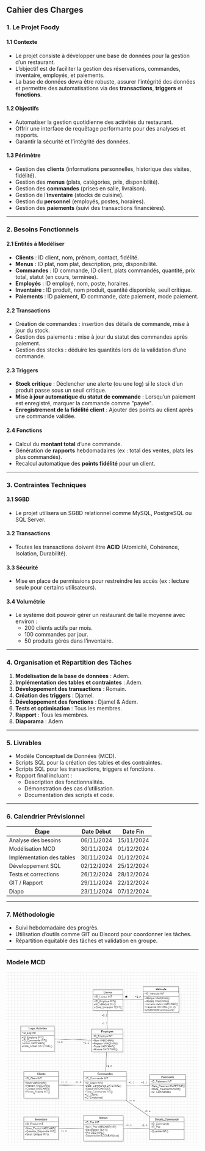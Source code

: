 ## **Cahier des Charges**
### **1. Le Projet Foody**
#### **1.1 Contexte**
- Le projet consiste à développer une base de données pour la gestion d’un restaurant.
- L’objectif est de faciliter la gestion des réservations, commandes, inventaire, employés, et paiements.
- La base de données devra être robuste, assurer l'intégrité des données et permettre des automatisations via des **transactions**, **triggers** et **fonctions**.

#### **1.2 Objectifs**
- Automatiser la gestion quotidienne des activités du restaurant.
- Offrir une interface de requêtage performante pour des analyses et rapports.
- Garantir la sécurité et l’intégrité des données.

#### **1.3 Périmètre**
- Gestion des **clients** (informations personnelles, historique des visites, fidélité).
- Gestion des **menus** (plats, catégories, prix, disponibilité).
- Gestion des **commandes** (prises en salle, livraison).
- Gestion de l’**inventaire** (stocks de cuisine).
- Gestion du **personnel** (employés, postes, horaires).
- Gestion des **paiements** (suivi des transactions financières).

---

### **2. Besoins Fonctionnels**
#### **2.1 Entités à Modéliser**
- **Clients** : ID client, nom, prénom, contact, fidélité.
- **Menus** : ID plat, nom plat, description, prix, disponibilité.
- **Commandes** : ID commande, ID client, plats commandés, quantité, prix total, statut (en cours, terminée).
- **Employés** : ID employé, nom, poste, horaires.
- **Inventaire** : ID produit, nom produit, quantité disponible, seuil critique.
- **Paiements** : ID paiement, ID commande, date paiement, mode paiement.

#### **2.2 Transactions**
- Création de commandes : insertion des détails de commande, mise à jour du stock.
- Gestion des paiements : mise à jour du statut des commandes après paiement.
- Gestion des stocks : déduire les quantités lors de la validation d’une commande.

#### **2.3 Triggers**
- **Stock critique** : Déclencher une alerte (ou une log) si le stock d’un produit passe sous un seuil critique.
- **Mise à jour automatique du statut de commande** : Lorsqu’un paiement est enregistré, marquer la commande comme "payée".
- **Enregistrement de la fidélité client** : Ajouter des points au client après une commande validée.

#### **2.4 Fonctions**
- Calcul du **montant total** d’une commande.
- Génération de **rapports** hebdomadaires (ex : total des ventes, plats les plus commandés).
- Recalcul automatique des **points fidélité** pour un client.

---

### **3. Contraintes Techniques**
#### **3.1 SGBD**
- Le projet utilisera un SGBD relationnel comme MySQL, PostgreSQL ou SQL Server.

#### **3.2 Transactions**
- Toutes les transactions doivent être **ACID** (Atomicité, Cohérence, Isolation, Durabilité).

#### **3.3 Sécurité**
- Mise en place de permissions pour restreindre les accès (ex : lecture seule pour certains utilisateurs).

#### **3.4 Volumétrie**
- Le système doit pouvoir gérer un restaurant de taille moyenne avec environ :
  - 200 clients actifs par mois.
  - 100 commandes par jour.
  - 50 produits gérés dans l’inventaire.

---

### **4. Organisation et Répartition des Tâches**
1. **Modélisation de la base de données** : Adem.
2. **Implémentation des tables et contraintes** : Adem.
3. **Développement des transactions** : Romain.
4. **Création des triggers** : Djamel.
5. **Développement des fonctions** : Djamel & Adem.
6. **Tests et optimisation** : Tous les membres.
7. **Rapport** : Tous les membres.
8. **Diaporama** : Adem

---

### **5. Livrables**
- Modèle Conceptuel de Données (MCD).
- Scripts SQL pour la création des tables et des contraintes.
- Scripts SQL pour les transactions, triggers et fonctions.
- Rapport final incluant :
  - Description des fonctionnalités.
  - Démonstration des cas d’utilisation.
  - Documentation des scripts et code.

---

### **6. Calendrier Prévisionnel**
| Étape                      | Date Début   | Date Fin      |
|----------------------------|--------------|---------------|
| Analyse des besoins        | 06/11/2024   | 15/11/2024    |
| Modélisation MCD           | 30/11/2024   | 01/12/2024    |
| Implémentation des tables  | 30/11/2024   | 01/12/2024    |
| Développement SQL          | 02/12/2024   | 25/12/2024    |
| Tests et corrections       | 26/12/2024   | 28/12/2024    |
| GIT / Rapport              | 29/11/2024   | 22/12/2024    |
| Diapo                      | 23/11/2024   | 07/12/2024    |

---

### **7. Méthodologie**
- Suivi hebdomadaire des progrès.
- Utilisation d’outils comme GIT ou Discord pour coordonner les tâches.
- Répartition équitable des tâches et validation en groupe.

---

### Modele MCD

![MCD](image.png)
